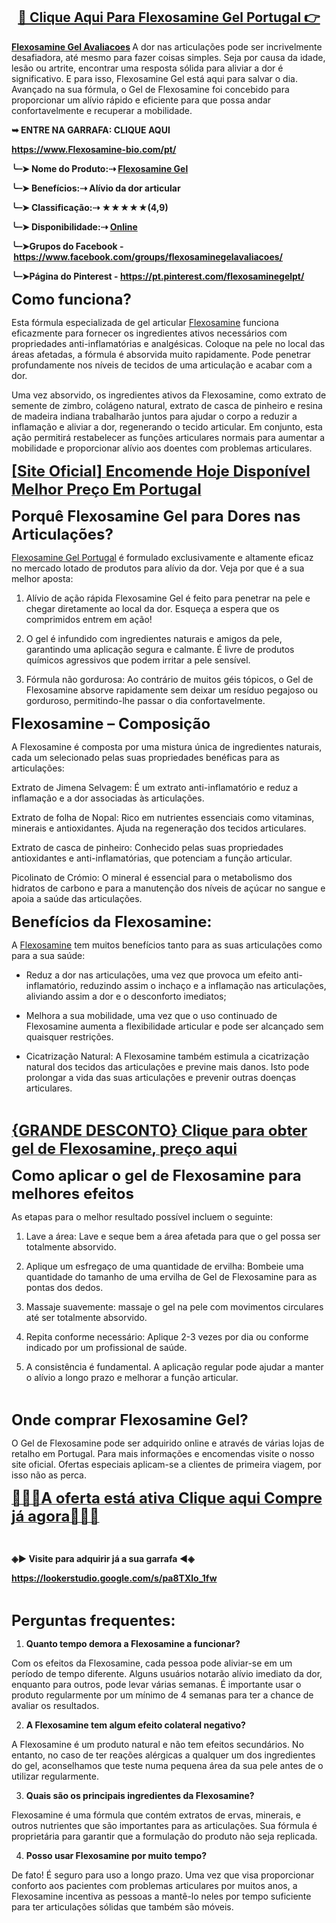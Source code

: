 <h2 dir="ltr" style="text-align: center;"><strong><a href="https://www.flexosamine-bio.com/pt/" target="_blank" rel="nofollow" data-saferedirecturl="https://www.google.com/url?hl=en&amp;q=https://www.flexosamine-bio.com/pt/&amp;source=gmail&amp;ust=1734713904530000&amp;usg=AOvVaw1NL09Jpk6W1NlKnNh0D0si">💪 Clique Aqui Para Flexosamine Gel Portugal 👉</a></strong></h2>
<p dir="ltr"><strong><a href="https://www.flexosamine-bio.com/pt/" target="_blank" rel="nofollow" data-saferedirecturl="https://www.google.com/url?hl=en&amp;q=https://www.flexosamine-bio.com/pt/&amp;source=gmail&amp;ust=1734713904530000&amp;usg=AOvVaw1NL09Jpk6W1NlKnNh0D0si">Flexosamine Gel Avaliacoes</a>&nbsp;</strong>A dor nas articula&ccedil;&otilde;es pode ser incrivelmente desafiadora, at&eacute; mesmo para fazer coisas simples. Seja por causa da idade, les&atilde;o ou artrite, encontrar uma resposta s&oacute;lida para aliviar a dor &eacute; significativo. E para isso, Flexosamine Gel est&aacute; aqui para salvar o dia. Avan&ccedil;ado na sua f&oacute;rmula, o Gel de Flexosamine foi concebido para proporcionar um al&iacute;vio r&aacute;pido e eficiente para que possa andar confortavelmente e recuperar a mobilidade.</p>
<p dir="ltr"><strong>➥ ENTRE NA GARRAFA: CLIQUE AQUI</strong></p>
<p dir="ltr"><strong><a href="https://www.flexosamina-bio.com/pt/" target="_blank" rel="nofollow" data-saferedirecturl="https://www.google.com/url?hl=en&amp;q=https://www.flexosamina-bio.com/pt/&amp;source=gmail&amp;ust=1734713904530000&amp;usg=AOvVaw1RKvTzrwA-lxdnMV9sGnrD">https://www.Flexosamine-bio.com/pt/</a></strong></p>
<p dir="ltr"><strong>╰┈➤ Nome do Produto:⇢&nbsp;<a href="https://www.flexosamine-bio.com/pt/" target="_blank" rel="nofollow" data-saferedirecturl="https://www.google.com/url?hl=en&amp;q=https://www.flexosamine-bio.com/pt/&amp;source=gmail&amp;ust=1734713904530000&amp;usg=AOvVaw1NL09Jpk6W1NlKnNh0D0si">Flexosamine Gel</a></strong></p>
<p dir="ltr"><strong>╰┈➤ Benef&iacute;cios:⇢ Al&iacute;vio da dor articular</strong></p>
<p dir="ltr"><strong>╰┈➤ Classifica&ccedil;&atilde;o:⇢ ★★★★★(4,9)</strong></p>
<p dir="ltr"><strong>╰┈➤ Disponibilidade:⇢&nbsp;<a href="https://www.flexosamine-bio.com/pt/" target="_blank" rel="nofollow" data-saferedirecturl="https://www.google.com/url?hl=en&amp;q=https://www.flexosamine-bio.com/pt/&amp;source=gmail&amp;ust=1734713904530000&amp;usg=AOvVaw1NL09Jpk6W1NlKnNh0D0si">Online</a></strong></p>
<p dir="ltr"><strong>╰┈➤Grupos do Facebook -&nbsp;<a href="https://www.facebook.com/groups/flexosaminegelavaliacoes/" target="_blank" rel="nofollow" data-saferedirecturl="https://www.google.com/url?hl=en&amp;q=https://www.facebook.com/groups/flexosaminegelavaliacoes/&amp;source=gmail&amp;ust=1734713904530000&amp;usg=AOvVaw0Ov5SXVHCStt5vK6-J349x">https://www.facebook.com/groups/flexosaminegelavaliacoes/</a></strong></p>
<p dir="ltr"><strong>╰┈➤P&aacute;gina do Pinterest -&nbsp;<a href="https://pt.pinterest.com/flexosaminegelpt/" target="_blank" rel="nofollow" data-saferedirecturl="https://www.google.com/url?hl=en&amp;q=https://pt.pinterest.com/flexosaminegelpt/&amp;source=gmail&amp;ust=1734713904530000&amp;usg=AOvVaw1sSgT-OKTbo93PkfDX_xTB">https://pt.pinterest.com/flexosaminegelpt/</a></strong></p>
<p dir="ltr"><strong><span style="font-size: x-large;">Como funciona?</span></strong></p>
<p dir="ltr">Esta f&oacute;rmula especializada de gel articular&nbsp;<a href="https://www.flexosamine-bio.com/pt/">Flexosamine</a>&nbsp;funciona eficazmente para fornecer os ingredientes ativos necess&aacute;rios com propriedades anti-inflamat&oacute;rias e analg&eacute;sicas. Coloque na pele no local das &aacute;reas afetadas, a f&oacute;rmula &eacute; absorvida muito rapidamente. Pode penetrar profundamente nos n&iacute;veis de tecidos de uma articula&ccedil;&atilde;o e acabar com a dor.</p>
<p dir="ltr">Uma vez absorvido, os ingredientes ativos da Flexosamine, como extrato de semente de zimbro, col&aacute;geno natural, extrato de casca de pinheiro e resina de madeira indiana trabalhar&atilde;o juntos para ajudar o corpo a reduzir a inflama&ccedil;&atilde;o e aliviar a dor, regenerando o tecido articular. Em conjunto, esta a&ccedil;&atilde;o permitir&aacute; restabelecer as fun&ccedil;&otilde;es articulares normais para aumentar a mobilidade e proporcionar al&iacute;vio aos doentes com problemas articulares.</p>
<p dir="ltr"><strong><a href="https://www.flexosamine-bio.com/pt/" target="_blank" rel="nofollow" data-saferedirecturl="https://www.google.com/url?hl=en&amp;q=https://www.flexosamine-bio.com/pt/&amp;source=gmail&amp;ust=1734713904530000&amp;usg=AOvVaw1NL09Jpk6W1NlKnNh0D0si"><span style="font-size: x-large;">[Site Oficial] Encomende Hoje Dispon&iacute;vel Melhor Pre&ccedil;o Em Portugal</span></a></strong></p>
<p dir="ltr"><strong><span style="font-size: x-large;">Porqu&ecirc; Flexosamine Gel para Dores nas Articula&ccedil;&otilde;es?</span></strong></p>
<p dir="ltr"><a href="https://www.flexosamine-bio.com/pt/" target="_blank" rel="nofollow" data-saferedirecturl="https://www.google.com/url?hl=en&amp;q=https://www.flexosamine-bio.com/pt/&amp;source=gmail&amp;ust=1734713904530000&amp;usg=AOvVaw1NL09Jpk6W1NlKnNh0D0si">Flexosamine Gel Portugal</a>&nbsp;&eacute; formulado exclusivamente e altamente eficaz no mercado lotado de produtos para al&iacute;vio da dor. Veja por que &eacute; a sua melhor aposta:</p>
<ol>
<li dir="ltr">
<p dir="ltr">Al&iacute;vio de a&ccedil;&atilde;o r&aacute;pida Flexosamine Gel &eacute; feito para penetrar na pele e chegar diretamente ao local da dor. Esque&ccedil;a a espera que os comprimidos entrem em a&ccedil;&atilde;o!</p>
</li>
<li dir="ltr">
<p dir="ltr">O gel &eacute; infundido com ingredientes naturais e amigos da pele, garantindo uma aplica&ccedil;&atilde;o segura e calmante. &Eacute; livre de produtos qu&iacute;micos agressivos que podem irritar a pele sens&iacute;vel.</p>
</li>
<li dir="ltr">
<p dir="ltr">F&oacute;rmula n&atilde;o gordurosa: Ao contr&aacute;rio de muitos g&eacute;is t&oacute;picos, o Gel de Flexosamine absorve rapidamente sem deixar um res&iacute;duo pegajoso ou gorduroso, permitindo-lhe passar o dia confortavelmente.</p>
</li>
</ol>
<p dir="ltr"><strong><span style="font-size: x-large;">Flexosamine &ndash; Composi&ccedil;&atilde;o</span></strong></p>
<p dir="ltr">A Flexosamine &eacute; composta por uma mistura &uacute;nica de ingredientes naturais, cada um selecionado pelas suas propriedades ben&eacute;ficas para as articula&ccedil;&otilde;es:</p>
<p dir="ltr">Extrato de Jimena Selvagem: &Eacute; um extrato anti-inflamat&oacute;rio e reduz a inflama&ccedil;&atilde;o e a dor associadas &agrave;s articula&ccedil;&otilde;es.</p>
<p dir="ltr">Extrato de folha de Nopal: Rico em nutrientes essenciais como vitaminas, minerais e antioxidantes. Ajuda na regenera&ccedil;&atilde;o dos tecidos articulares.</p>
<p dir="ltr">Extrato de casca de pinheiro: Conhecido pelas suas propriedades antioxidantes e anti-inflamat&oacute;rias, que potenciam a fun&ccedil;&atilde;o articular.</p>
<p dir="ltr">Picolinato de Cr&oacute;mio: O mineral &eacute; essencial para o metabolismo dos hidratos de carbono e para a manuten&ccedil;&atilde;o dos n&iacute;veis de a&ccedil;&uacute;car no sangue e apoia a sa&uacute;de das articula&ccedil;&otilde;es.</p>
<p dir="ltr"><strong><span style="font-size: x-large;">Benef&iacute;cios da Flexosamine:</span></strong></p>
<p dir="ltr">A&nbsp;<a href="https://www.flexosamine-bio.com/pt/" target="_blank" rel="nofollow" data-saferedirecturl="https://www.google.com/url?hl=en&amp;q=https://www.flexosamine-bio.com/pt/&amp;source=gmail&amp;ust=1734713904530000&amp;usg=AOvVaw1NL09Jpk6W1NlKnNh0D0si">Flexosamine</a>&nbsp;tem muitos benef&iacute;cios tanto para as suas articula&ccedil;&otilde;es como para a sua sa&uacute;de:</p>
<ul>
<li dir="ltr">
<p dir="ltr">Reduz a dor nas articula&ccedil;&otilde;es, uma vez que provoca um efeito anti-inflamat&oacute;rio, reduzindo assim o incha&ccedil;o e a inflama&ccedil;&atilde;o nas articula&ccedil;&otilde;es, aliviando assim a dor e o desconforto imediatos;</p>
</li>
<li dir="ltr">
<p dir="ltr">Melhora a sua mobilidade, uma vez que o uso continuado de Flexosamine aumenta a flexibilidade articular e pode ser alcan&ccedil;ado sem quaisquer restri&ccedil;&otilde;es.</p>
</li>
<li dir="ltr">
<p dir="ltr">Cicatriza&ccedil;&atilde;o Natural: A Flexosamine tamb&eacute;m estimula a cicatriza&ccedil;&atilde;o natural dos tecidos das articula&ccedil;&otilde;es e previne mais danos. Isto pode prolongar a vida das suas articula&ccedil;&otilde;es e prevenir outras doen&ccedil;as articulares.</p>
</li>
</ul>
<p dir="ltr">&nbsp;</p>
<p dir="ltr"><strong><a href="https://www.flexosamine-bio.com/pt/" target="_blank" rel="nofollow" data-saferedirecturl="https://www.google.com/url?hl=en&amp;q=https://www.flexosamine-bio.com/pt/&amp;source=gmail&amp;ust=1734713904530000&amp;usg=AOvVaw1NL09Jpk6W1NlKnNh0D0si"><span style="font-size: x-large;">{GRANDE DESCONTO} Clique para obter gel de Flexosamine, pre&ccedil;o aqui</span></a></strong></p>
<p dir="ltr"><strong><span style="font-size: x-large;">Como aplicar o gel de Flexosamine para melhores efeitos</span></strong></p>
<p dir="ltr">As etapas para o melhor resultado poss&iacute;vel incluem o seguinte:</p>
<ol>
<li dir="ltr">
<p dir="ltr">Lave a &aacute;rea: Lave e seque bem a &aacute;rea afetada para que o gel possa ser totalmente absorvido.</p>
</li>
<li dir="ltr">
<p dir="ltr">Aplique um esfrega&ccedil;o de uma quantidade de ervilha: Bombeie uma quantidade do tamanho de uma ervilha de Gel de Flexosamine para as pontas dos dedos.</p>
</li>
<li dir="ltr">
<p dir="ltr">Massaje suavemente: massaje o gel na pele com movimentos circulares at&eacute; ser totalmente absorvido.</p>
</li>
<li dir="ltr">
<p dir="ltr">Repita conforme necess&aacute;rio: Aplique 2-3 vezes por dia ou conforme indicado por um profissional de sa&uacute;de.</p>
</li>
<li dir="ltr">
<p dir="ltr">A consist&ecirc;ncia &eacute; fundamental. A aplica&ccedil;&atilde;o regular pode ajudar a manter o al&iacute;vio a longo prazo e melhorar a fun&ccedil;&atilde;o articular.</p>
</li>
</ol>
<p dir="ltr">&nbsp;</p>
<p dir="ltr"><strong><span style="font-size: x-large;">Onde comprar Flexosamine Gel?</span></strong></p>
<p dir="ltr">O Gel de Flexosamine pode ser adquirido online e atrav&eacute;s de v&aacute;rias lojas de retalho em Portugal. Para mais informa&ccedil;&otilde;es e encomendas visite o nosso site oficial. Ofertas especiais aplicam-se a clientes de primeira viagem, por isso n&atilde;o as perca.</p>
<p dir="ltr"><strong><a href="https://www.flexosamine-bio.com/pt/" target="_blank" rel="nofollow" data-saferedirecturl="https://www.google.com/url?hl=en&amp;q=https://www.flexosamine-bio.com/pt/&amp;source=gmail&amp;ust=1734713904530000&amp;usg=AOvVaw1NL09Jpk6W1NlKnNh0D0si"><span style="font-size: x-large;">💙💙👀A oferta est&aacute; ativa Clique aqui Compre j&aacute; agora👀💙💙</span></a></strong></p>
<p dir="ltr">&nbsp;</p>
<p dir="ltr"><strong>◈► Visite para adquirir j&aacute; a sua garrafa ◄◈</strong></p>
<p dir="ltr"><strong><a href="https://lookerstudio.google.com/s/pa8TXlo_1fw">https://lookerstudio.google.com/s/pa8TXlo_1fw</a></strong></p>
<p dir="ltr">&nbsp;</p>
<p dir="ltr"><strong><span style="font-size: x-large;">Perguntas frequentes:</span></strong></p>
<ol>
<li dir="ltr">
<p dir="ltr"><strong>Quanto tempo demora a Flexosamine a funcionar?</strong></p>
</li>
</ol>
<p dir="ltr">Com os efeitos da Flexosamine, cada pessoa pode aliviar-se em um per&iacute;odo de tempo diferente. Alguns usu&aacute;rios notar&atilde;o al&iacute;vio imediato da dor, enquanto para outros, pode levar v&aacute;rias semanas. &Eacute; importante usar o produto regularmente por um m&iacute;nimo de 4 semanas para ter a chance de avaliar os resultados.</p>
<ol start="2">
<li dir="ltr">
<p dir="ltr"><strong>A Flexosamine tem algum efeito colateral negativo?</strong></p>
</li>
</ol>
<p dir="ltr">A Flexosamine &eacute; um produto natural e n&atilde;o tem efeitos secund&aacute;rios. No entanto, no caso de ter rea&ccedil;&otilde;es al&eacute;rgicas a qualquer um dos ingredientes do gel, aconselhamos que teste numa pequena &aacute;rea da sua pele antes de o utilizar regularmente.</p>
<ol start="3">
<li dir="ltr">
<p dir="ltr"><strong>Quais s&atilde;o os principais ingredientes da Flexosamine?</strong></p>
</li>
</ol>
<p dir="ltr">Flexosamine &eacute; uma f&oacute;rmula que cont&eacute;m extratos de ervas, minerais, e outros nutrientes que s&atilde;o importantes para as articula&ccedil;&otilde;es. Sua f&oacute;rmula &eacute; propriet&aacute;ria para garantir que a formula&ccedil;&atilde;o do produto n&atilde;o seja replicada.</p>
<ol start="4">
<li dir="ltr">
<p dir="ltr"><strong>Posso usar Flexosamine por muito tempo?</strong></p>
</li>
</ol>
<p dir="ltr">De fato! &Eacute; seguro para uso a longo prazo. Uma vez que visa proporcionar conforto aos pacientes com problemas articulares por muitos anos, a Flexosamine incentiva as pessoas a mant&ecirc;-lo neles por tempo suficiente para ter articula&ccedil;&otilde;es s&oacute;lidas que tamb&eacute;m s&atilde;o m&oacute;veis.</p>
